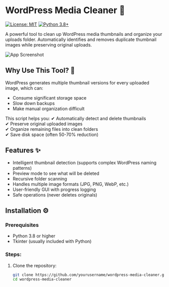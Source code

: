 # WordPress Media Cleaner 🧹

[![License: MIT](https://img.shields.io/badge/License-MIT-yellow.svg)](https://opensource.org/licenses/MIT)
[![Python 3.8+](https://img.shields.io/badge/Python-3.8+-blue.svg)](https://www.python.org/downloads/)

A powerful tool to clean up WordPress media thumbnails and organize your uploads folder. Automatically identifies and removes duplicate thumbnail images while preserving original uploads.

![App Screenshot](/assets/screenshot.png) <!-- Replace with actual screenshot -->

## Why Use This Tool? 🤔

WordPress generates multiple thumbnail versions for every uploaded image, which can:
- Consume significant storage space
- Slow down backups
- Make manual organization difficult

This script helps you:
✔ Automatically detect and delete thumbnails  
✔ Preserve original uploaded images  
✔ Organize remaining files into clean folders  
✔ Save disk space (often 50-70% reduction)  

## Features ✨

- Intelligent thumbnail detection (supports complex WordPress naming patterns)
- Preview mode to see what will be deleted
- Recursive folder scanning
- Handles multiple image formats (JPG, PNG, WebP, etc.)
- User-friendly GUI with progress logging
- Safe operations (never deletes originals)

## Installation ⚙️

### Prerequisites
- Python 3.8 or higher
- Tkinter (usually included with Python)

### Steps:
1. Clone the repository:
   ```bash
   git clone https://github.com/yourusername/wordpress-media-cleaner.git
   cd wordpress-media-cleaner